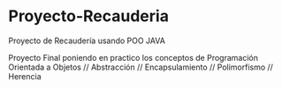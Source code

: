 # Proyecto-Recauderia
Proyecto de Recaudería usando POO JAVA

Proyecto Final poniendo en practico los conceptos de Programación Orientada a Objetos 
// Abstracción
// Encapsulamiento
// Polimorfismo
// Herencia
